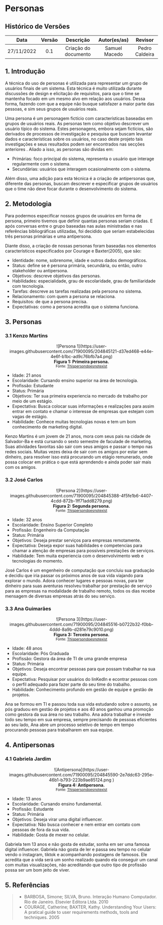 # Personas

## Histórico de Versões

**Data** | **Versão** | **Descrição** | **Autor(es/as)** | **Revisor** |
:---: | :---: | :---: | :---: | :---: |
27/11/2022 | 0.1 | Criação do documento | Samuel Macedo | Pedro Caldeira |


## 1. Introdução
A técnica do uso de personas é utilizada para representar um grupo de usuários finais de um sistema. Esta técnica é muito utilizada durante discussões de design e elicitação de requisitos, para que o time se mantenha focado em um mesmo alvo em relação aos usuários. Dessa forma, fazendo com que a equipe não busque satisfazer a maior parte das pessoas, e sim seus grupos de usuários reais. 

Uma persona é um personagem fictício com características baseadas em grupos de usuários reais. As personas tem como objetivo descrever um usuário típico do sistema. Estes personagens, embora sejam fictícios, são derivados de processos de investigação e pesquisa que buscam levantar dados e características sobre os usuários, no caso deste projeto tais investigações e seus resultados podem ser encontrados nas secções anteriores . Aliado a isso, as personas são dividas em:

- Primárias: foco principal do sistema, representa o usuário que interage regularmente com o sistema.
- Secundárias: usuários que interagem ocasionalmente com o sistema.

Além disso, uma adição para esta técnica é a criação de antipersonas que, diferente das personas, buscam descrever e especificar grupos de usuários que o time não deve focar durante o desenvolvimento do sistema.

## 2. Metodologia

Para podermos especificar nossos grupos de usuários em forma de persona, primeiro tivemos que definir quantas personas seriam criadas. E após conversas entre o grupo baseadas nas aulas ministradas e nas referências bibliográficas utilizadas, foi decidido que seriam estabelecidas três personas primárias e uma antipersona.

Diante disso, a criação de nossas personas foram baseadas nos elementos característicos especificados por Courage e Baxter(2005), que são:

- Identidade: nome, sobrenome, idade e outros dados demográficos.
- Status: define se é persona primária, secundária, ou então, outro stakeholder ou antipersona.
- Objetivos: descreve objetivos das personas.
- Habilidades: especialidade, grau de escolaridade, grau de familiaridade com tecnologia. 
- Tarefas: descreve as tarefas realizadas pela persona no sistema.
- Relacionamento: com quem a persona se relaciona.
- Requisitos: de que a persona precisa.
- Expectativas: como a persona acredita que o sistema funciona.

## 3. Personas
### 3.1 Kenzo Martins
<center>
![Persona 1](https://user-images.githubusercontent.com/71900095/204845121-d37ed468-e44e-4e6f-b1bc-ad9c76bfb7a4.png)
</center>
<figcaption align='center'>
    <b>Figura 1: Primeira persona.</b>
    <br><small>Fonte: <a href='https://thispersondoesnotexist.com/'>Thispersondoesnotexist</a> </small>
</figcaption>

- Idade: 21 anos
- Escolaridade: Cursando ensino superior na área de tecnologia.
- Profissão: Estudante
- Status: Primária
- Objetivos: Ter sua primeira experiencia no mercado de trabalho por meio de um estágio. 
- Expectativa: Busca colocar suas informações e realizações para assim entrar em contato e chamar o interesse de empresas que estejam com vagas de estágio.
- Habilidade: Conhece muitas tecnologias novas e tem um bom conhecimento de marketing digital.

Kenzo Martins é um jovem de 21 anos, mora com seus pais na cidade de Salvador-Ba e está cursando o sexto semestre de faculade de marketing. Suas atividades favoritas são sair com seus amigos e passar o tempo nas redes sociais. Muitas vezes deixa de sair com os amigos por estar sem dinheiro, para resolver isso está procurando um etágio remunerado, onde possa colocar em prática o que está aprendendo e ainda poder sair mais com os amigos. 

### 3.2 José Carlos
<center>
![Persona 2](https://user-images.githubusercontent.com/71900095/204845388-4f5fe1b6-4407-4cdd-872b-1ff71add8279.png)
</center>
<figcaption align='center'>
    <b>Figura 2: Segunda persona.</b>
    <br><small>Fonte: <a href='https://thispersondoesnotexist.com/'>Thispersondoesnotexist</a> </small>
</figcaption>

- Idade: 32 anos
- Escolaridade: Ensino Superior Completo
- Profissão: Engenheiro da Computação
- Status: Primária
- Objetivos: Deseja prestar serviços para empresas remotamente.
- Expectativa: Deseja expor suas habilidades e competencias para chamar a atenção de empresas para possíveis prestações de serviços.
- Habilidade: Tem muita experiencia com o desenvolvimento web e tecnologias do momento.

José Carlos é um engenheiro de computação que concluiu sua graduação e decidiu que iria passar os próximos anos de sua vida viajando para explorar o mundo. Adora conhecer lugares e pessoas novas, para ter dinheiro para suas aventuras resolveu trabalhar por prestação de serviço para as empresas na modalidade de trabalho remoto, todos os dias recebe mensagem de diversas empresas atrás do seu serviço.  

### 3.3 Ana Guimarães
<center>
![Persona 3](https://user-images.githubusercontent.com/71900095/204845516-b0722b32-f0bb-4ddd-8a9b-d281e79c9010.png)
</center>
<figcaption align='center'>
    <b>Figura 3: Terceira persona.</b>
    <br><small>Fonte: <a href='https://thispersondoesnotexist.com/'>Thispersondoesnotexist</a> </small>
</figcaption>

- Idade: 48 anos
- Escolaridade: Pós Graduada
- Profissão: Gestora da área de TI de uma grande empresa
- Status: Primária
- Objetivos: Deseja encontrar pessoas para que possam trabalhar na sua equipe.
- Expectativa: Pesquisar por usuários do linKedIn e econtrar pessoas com o perfil adequado para fazer parte do seu time do trabalho.
- Habilidade: Conhecimento profundo em gestão de equipe e gestão de projetos.

Ana se formou em TI e passou toda sua vida estudando sobre o assunto, se pós graduou em gestão de projetos e aos 40 anos ganhou uma promoção como gestora da sua área no seu trabalho. Ana adora trabalhar e investe todo seu tempo em sua empresa, sempre precisando de pessoas eficientes ao seu lado, Ana abre um processo seletivo de tempo em tempo procurando pessoas para trabalharem em sua equipe.

## 4. Antipersonas

### 4.1 Gabriela Jardim
<center>
![Antipersona](https://user-images.githubusercontent.com/71900095/204845590-2e7ddc63-295e-46b1-b793-223b9ae85124.png )
</center>
<figcaption align='center'>
    <b>Figura 4: Antipersona.</b>
    <br><small>Fonte: <a href='https://thispersondoesnotexist.com/'>Thispersondoesnotexist</a> </small>
</figcaption>

- Idade: 13 anos
- Escolaridade: Cursando ensino fundamental.
- Profissão: Estudante
- Status: Primária
- Objetivos: Deseja virar uma digital influencer.
- Expectativa: Não busca conhecer e nem entrar em contato com pessoas de fora da sua vida.
- Habilidade: Gosta de mexer no celular.

Gabriela tem 13 anos e não gosta de estudar, sonha em ser uma famosa digital influencer. Gabriela não gosta de ler e passa seu tempo no celular vendo o instagram, tiktok e acompanhando postagens de famosos. Ele acredita que a vida será um sonho realizado quando ela conseguir um canal com muitas visualizações, não acreditando que outro tipo de profissão possa ser um bom jeito de viver. 

## 5. Referências

> * BARBOSA, Simone; SILVA, Bruno. Interação Humano Computador. Rio de Janeiro. Elsevier Editora Ltda. 2010
> * COURAGE, Catherine; BAXTER, Kathy. Understanding Your Users: A pratical guide to user requirements methods, tools and techniques. 2005